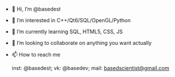 - 👋 Hi, I’m @basedest
- 👀 I’m interested in C++/Qt6/SQL/OpenGL/Python
- 🌱 I’m currently learning SQL, HTML5, CSS, JS
- 💞️ I’m looking to collaborate on anything you want actually
- 📫 How to reach me 

  inst: @basedest; vk: @basedev; mail: basedscientist@gmail.com 

<!---
basedest/basedest is a ✨ special ✨ repository because its `README.md` (this file) appears on your GitHub profile.
You can click the Preview link to take a look at your changes.
--->

